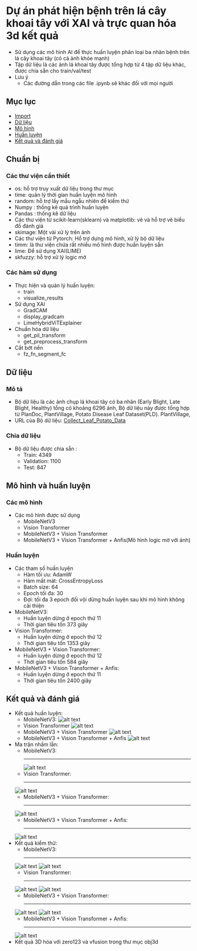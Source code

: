 # Dự án phát hiện bệnh trên lá cây khoai tây với XAI và trực quan hóa 3d kết quả
- Sử dụng các mô hình AI để thực huấn luyện phân loại ba nhãn bệnh trên lá cây khoai tây (có cả ảnh khỏe mạnh)
- Tập dữ liệu là các ảnh lá khoai tây được tổng hợp từ 4 tập dữ liệu khác, được chia sẵn cho train/val/test 
- Lưu ý
    - Các đường dẫn trong các file .ipynb sẽ khác đối với mọi người
## Mục lục
- [Import](#chuẩn-bị)
- [Dữ liệu](#dữ-liệu)
- [Mô hình](#mô-hình-và-huấn-luyện)
- [Huấn luyện](#huấn-luyện)
- [Kết quả và đánh giá](#kết-quả-và-đánh-giá)
## Chuẩn bị
### Các thư viện cần thiết
- os: hỗ trợ truy xuất dữ liệu trong thư mục
- time: quản lý thời gian huấn luyện mô hình
- random: hỗ trợ lấy mẫu ngẫu nhiên để kiểm thử
- Numpy : thống kê quá trình huấn luyện
- Pandas : thống kê dữ liệu
- Các thư viện từ scikit-learn(sklearn) và matplotlib: vẽ và hỗ trợ vẽ biểu đồ đánh giá
- skimage: Một vài xử lý trên ảnh
- Các thư viện từ Pytorch: Hổ trợ dựng mô hình, xử lý bộ dữ liệu
- timm: là thư viện chứa rất nhiều mô hình được huấn luyện sẵn
- lime: Để sử dụng XAI(LIME)
- skfuzzy: hỗ trợ xử lý logic mờ
### Các hàm sử dụng
- Thực hiện và quản lý huấn luyện:
    - train
    - visualize_results
- Sử dụng XAI
    - GradCAM
    - display_gradcam
    - LimeHybridViTExplainer
- Chuẩn hóa dữ liệu
    - get_pil_transform
    - get_preprocess_transform
- Cắt bớt nền
    - fz_fn_segment_fc
## Dữ liệu
### Mô tả
- Bộ dữ liệu là các ảnh chụp lá khoai tây có ba nhãn (Early Blight, Late Blight, Healthy) tổng có khoảng 6296 ảnh, Bộ dữ liệu này được tổng hợp từ PlanDoc, PlantVillage, Potato Disease Leaf Dataset(PLD). PlantVillage,
- URL của Bộ dữ liệu: [Collect_Leaf_Potato_Data](https://www.kaggle.com/datasets/hunhphcc/collect-leaf-potato-data)
### Chia dữ liệu
- Bộ dữ liệu được chia sẵn :
    - Train: 4349
    - Validation: 1100
    - Test: 847
## Mô hình và huấn luyện
### Các mô hình
- Các mô hình được sử dụng
    - MobileNetV3
    - Vision Transformer
    - MobileNetV3 + Vision Transformer
    - MobileNetV3 + Vision Transformer + Anfis(Mô hình logic mờ với ảnh)
### Huấn luyện
- Các tham số huấn luyện
    - Hàm tối ưu: AdamW
    - Hàm mất mát: CrossEntropyLoss
    - Batch size: 64
    - Epoch tối đa: 30
    - Đợi: tối đa 3 epoch đối vội dừng huấn luyện sau khi mô hình không cải thiện
- MobileNetV3:
    - Huấn luyện dừng ở epoch thứ 11
    - Thời gian tiêu tốn 373 giây
- Vision Transformer:
    - Huấn luyện dừng ở epoch thứ 12
    - Thời gian tiêu tốn 1353 giây
- MobileNetV3 + Vision Transformer:
    - Huấn luyện dừng ở epoch thứ 12
    - Thời gian tiêu tốn 584 giây
- MobileNetV3 + Vision Transformer + Anfis:
    - Huấn luyện dừng ở epoch thứ 11
    - Thời gian tiêu tốn 2400 giây
## Kết quả và đánh giá
- Kết quả huấn luyện:
    - MobileNetV3:
    ![alt text](img/image-11.png)
    - Vision Transformer
    ![alt text](img/image-7.png)
    - MobileNetV3 + Vision Transformer
    ![alt text](img/image-3.png)
    - MobileNetV3 + Vision Transformer + Anfis
    ![alt text](img/image.png)
- Ma trận nhầm lẫn:
    - MobileNetV3:
      ***
      ![alt text](img/image-12.png)
    - Vision Transformer:
      ***
    ![alt text](img/image-8.png)
    - MobileNetV3 + Vision Transformer:
      ***
    ![alt text](img/image-4.png)
    - MobileNetV3 + Vision Transformer + Anfis:
      ***
    ![alt text](img/image-1.png)
- Kết quả kiểm thử:
    - MobileNetV3:
      ***
    ![alt text](img/image-13.png)
    ![alt text](img/image-14.png)
    - Vision Transformer:
      ***
    ![alt text](img/image-9.png)
    ![alt text](img/image-10.png)
    - MobileNetV3 + Vision Transformer:
      ***
    ![alt text](img/image-6.png)
    ![alt text](img/image-5.png)
    - MobileNetV3 + Vision Transformer + Anfis:
      ***
    ![alt text](img/image-2.png)
- Kết quả 3D hóa với zero123 và vfusion trong thư mục obj3d
    
    
